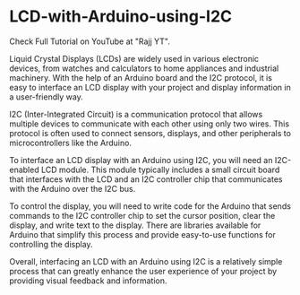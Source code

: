 # LCD-with-Arduino-using-I2C
Check Full Tutorial on YouTube at "Rajj YT".


Liquid Crystal Displays (LCDs) are widely used in various electronic devices, from watches and calculators to home appliances and industrial machinery. With the help of an Arduino board and the I2C protocol, it is easy to interface an LCD display with your project and display information in a user-friendly way.

I2C (Inter-Integrated Circuit) is a communication protocol that allows multiple devices to communicate with each other using only two wires. This protocol is often used to connect sensors, displays, and other peripherals to microcontrollers like the Arduino.

To interface an LCD display with an Arduino using I2C, you will need an I2C-enabled LCD module. This module typically includes a small circuit board that interfaces with the LCD and an I2C controller chip that communicates with the Arduino over the I2C bus.

To control the display, you will need to write code for the Arduino that sends commands to the I2C controller chip to set the cursor position, clear the display, and write text to the display. There are libraries available for Arduino that simplify this process and provide easy-to-use functions for controlling the display.

Overall, interfacing an LCD with an Arduino using I2C is a relatively simple process that can greatly enhance the user experience of your project by providing visual feedback and information.
